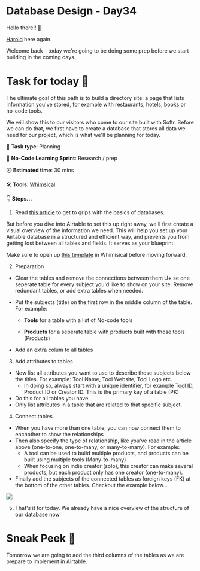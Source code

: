 # Database Design - Day34

Hello there!! 👋

[Harold](https://twitter.com/hdkstr) here again. 

Welcome back - today we're going to be doing some prep before we start building in the coming days. 

# Task for today 🚀

The ultimate goal of this path is to build a directory site: a page that lists information you've stored, for example with restaurants, hotels, books or no-code tools.

We will show this to our visitors who come to our site built with Softr. Before we can do that, we first have to create a database that stores all data we need for our project, which is what we'll be planning for today.

📝 **Task type**: Planning

🧱 **No-Code Learning Sprint**: Research / prep

⏲️ **Estimated time**: 30 mins

🛠️ **Tools**: [Whimsical](https://whimsical.com/)

👇 **Steps...**

1. Read [this article](https://blog.airtable.com/what-is-a-relational-database/) to get to grips with the basics of databases. 

But before you dive into Airtable to set this up right away, we'll first create a visual overview of the information we need. This will help you set up your Airtable database in a structured and efficient way, and prevents you from getting lost between all tables and fields. It serves as your blueprint.

Make sure to open up [this template](https://whimsical.com/entity-relationship-diagram-RBkRErQpeqx343tTnLktqo) in Whimisical before moving forward. 

2.  Preparation

  + Clear the tables and remove the connections between them
U+ se one seperate table for every subject you'd like to show on your site. Remove redundant tables, or add extra tables when needed.
+ Put the subjects (title) on the first row in the middle column of the table. For example:
  
    - **Tools** for a table with a list of No-code tools
       
    - **Products** for a seperate table with products built with those tools (Products)

+ Add an extra colum to all tables


3. Add attributes to tables

+ Now list all attributes you want to use to describe those subjects below the titles. For example: Tool Name, Tool Website, Tool Logo etc.
    - In doing so, always start with a unique identifier, for example Tool ID, Product ID or Creator ID. This is the primary key of a table (PK)
+ Do this for all tables you have
+ Only list attributes in a table that are related to that specific subject.


4. Connect tables

+ When you have more than one table, you can now connect them to eachother to show the relationships
+ Then also specify the type of relationship, like you've read in the article above (one-to-one, one-to-many, or many-to-many). For example:
    - A tool can be used to build multiple products, and products can be built using multiple tools (Many-to-many)
    - When focusing on indie creator (solo), this creator can make several products, but each product only has one creator (one-to-many).
+ Finally add the subjects of the connected tables as foreign keys (FK) at the bottom of the other tables. Checkout the example below...

![](https://ci3.googleusercontent.com/proxy/LYJuFkwJzJg4ATvZh5AfPm3Kc6lOLS-yheO63ZVRY-2PsnalBgOsL10l0wWtEbnkzTyynfB0FXREMwctNz31xWNBShkiL3ZZY9cbCxieFeJP8xoQgL0HjWB1W-CgtTE5lpEXD3qX9gUh_FDN9yM=s0-d-e1-ft#https://bucket.mlcdn.com/a/2070/2070180/images/84a0eb0c4ab9798f85395496dcd84b757634f8d0.png)


5. That's it for today. We already have a nice overview of the structure of our database now

# Sneak Peek 👀
Tomorrow we are going to add the third columns of the tables as we are prepare to implement in Airtable.